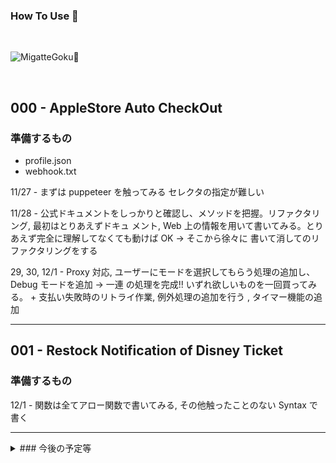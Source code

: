 ### How To Use 🤯

<br>

![MigatteGoku👋](https://steamuserimages-a.akamaihd.net/ugc/933813375174275464/A547CA1C4D425339D0D2043E6527DC24F8BF08CD/?imw=5000&imh=5000&ima=fit&impolicy=Letterbox&imcolor=%23000000&letterbox=false)

<br>

## 000 - AppleStore Auto CheckOut

### 準備するもの

- profile.json
- webhook.txt

11/27 - まずは puppeteer を触ってみる セレクタの指定が難しい

11/28 - 公式ドキュメントをしっかりと確認し、メソッドを把握。リファクタリング, 最初はとりあえずドキュ
メント, Web 上の情報を用いて書いてみる。とりあえず完全に理解してなくても動けば OK -> そこから徐々に
書いて消してのリファクタリングをする

29, 30, 12/1 - Proxy 対応, ユーザーにモードを選択してもらう処理の追加し、Debug モードを追加 -> 一連
の処理を完成!! いずれ欲しいものを一回買ってみる。 + 支払い失敗時のリトライ作業, 例外処理の追加を行う
, タイマー機能の追加

---

## 001 - Restock Notification of Disney Ticket

### 準備するもの

12/1 - 関数は全てアロー関数で書いてみる, その他触ったことのない Syntax で書く

---

<details> <summary> ### 今後の予定等 </summary>
<div>

- CI/CD を Github Actions にて実装
- サーバーレスでの実装

### メモ

- Promise
- ~~JS 条件分岐再度確認~~
</div>
</details>
